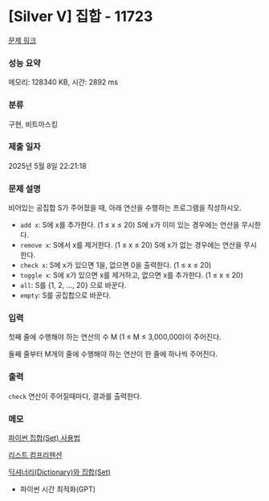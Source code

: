 # [Silver V] 집합 - 11723

[문제 링크](https://www.acmicpc.net/problem/11723)

### 성능 요약

메모리: 128340 KB, 시간: 2892 ms

### 분류

구현, 비트마스킹

### 제출 일자

2025년 5월 8일 22:21:18

### 문제 설명

<p>비어있는 공집합 S가 주어졌을 때, 아래 연산을 수행하는 프로그램을 작성하시오.</p>

<ul>
	<li><code>add x</code>: S에 x를 추가한다. (1 ≤ x ≤ 20) S에 x가 이미 있는 경우에는 연산을 무시한다.</li>
	<li><code>remove x</code>: S에서 x를 제거한다. (1 ≤ x ≤ 20) S에 x가 없는 경우에는 연산을 무시한다.</li>
	<li><code>check x</code>: S에 x가 있으면 1을, 없으면 0을 출력한다. (1 ≤ x ≤ 20)</li>
	<li><code>toggle x</code>: S에 x가 있으면 x를 제거하고, 없으면 x를 추가한다. (1 ≤ x ≤ 20)</li>
	<li><code>all</code>: S를 {1, 2, ..., 20} 으로 바꾼다.</li>
	<li><code>empty</code>: S를 공집합으로 바꾼다.</li>
</ul>

### 입력

 <p>첫째 줄에 수행해야 하는 연산의 수 M (1 ≤ M ≤ 3,000,000)이 주어진다.</p>

<p>둘째 줄부터 M개의 줄에 수행해야 하는 연산이 한 줄에 하나씩 주어진다.</p>

### 출력

 <p><code>check</code> 연산이 주어질때마다, 결과를 출력한다.</p>

### 메모

[파이썬 집합(Set) 사용법](https://ctkim.tistory.com/entry/Python-%EC%9E%85%EB%AC%B8-%EA%B0%95%EC%A2%8C-12-%ED%8C%8C%EC%9D%B4%EC%8D%AC-%EC%A7%91%ED%95%A9Set-%EC%A0%95%EB%A6%AC-%EB%B0%8F-%EC%82%AC%EC%9A%A9%EB%B2%95)

[리스트 컴프리헨션](https://wikidocs.net/22#_1)

[딕셔너리(Dictionary)와 집합(Set)](https://dev-studyingblog.tistory.com/14)

- 파이썬 시간 최적화(GPT)
